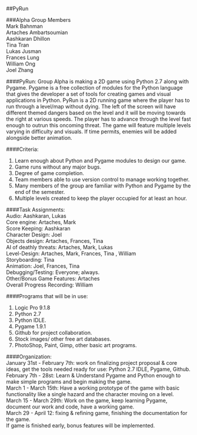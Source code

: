 ##PyRun

###Alpha Group Members  
Mark Bahnman  
Artaches Ambartsoumian  
Aashkaran Dhillon  
Tina Tran  
Lukas Jusman   
Frances Lung  
William Ong  
Joel Zhang  

####PyRun:
Group Alpha is making a 2D game using Python 2.7 along with Pygame. Pygame is a free collection of modules for the Python
language that gives the developer a set of tools for creating games and visual applications in Python. PyRun is a
2D running game where the player has to run through a level/map without dying. The left of the screen will have different themed
dangers based on the level and it will be moving towards the right at various speeds. The player has to advance through the level
fast enough to outrun this oncoming threat. The game will feature multiple levels varying in difficulty and visuals.
If time permits, enemies will be added alongside better animation.

####Criteria:  
1. Learn enough about Python and Pygame modules to design our game.  
2. Game runs without any major bugs.  
3. Degree of game completion.  
4. Team members able to use version control to manage working together.  
5. Many members of the group are familiar with Python and Pygame by the end of the semester.  
6. Multiple levels created to keep the player occupied for at least an hour.  


####Task Assignments:  
Audio: Aashkaran, Lukas  
Core engine: Artaches, Mark  
Score Keeping: Aashkaran  
Character Design: Joel  
Objects design: Artaches, Frances, Tina   
AI of deathly threats: Artaches, Mark, Lukas  
Level-Design: Artaches, Mark, Frances, Tina , William  
Storyboarding: Tina  
Animation: Joel, Frances, Tina  
Debugging/Testing: Everyone; always.  
Other/Bonus Game Features: Artaches  
Overall Progress Recording: William  

####Programs that will be in use:  
1. Logic Pro 9.1.8  
2. Python 2.7  
3. Python IDLE.  
4. Pygame 1.9.1  
5. Github for project collaboration.  
6. Stock images/ other free art databases.  
7. PhotoShop, Paint, Gimp, other basic art programs.  

####Organization:  
January 31st - February 7th: work on finalizing project proposal & core ideas, get the tools needed ready for use: Python 2.7 IDLE, Pygame, Github.  
February 7th - 28st: Learn & Understand Pygame and Python enough to make simple programs and begin making the game.  
March 1 - March 15th: Have a working prototype of the game with basic functionality like a single hazard and the character moving on a level.  
March 15 - March 29th: Work on the game, keep learning Pygame, document our work and code, have a working game.  
March 29 - April 12: fixing & refining game, finishing the documentation for the game.  
If game is finished early, bonus features will be implemented.  
